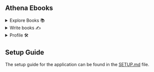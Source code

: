 ## Athena Ebooks

<details>
<summary>Explore Books 📚</summary>

#### Features:

- [x] A **Books Listing** with ability to **search** by **Title**, and **Author**
- [x] **Filter** books by **Categories**
- [x] View **Book Details**
- [x] **Download** books in PDF format
- [x] View other books by the same author  

#### Screenshots:

![Books](../docs/assets/hero.png)
![Books](../docs/assets/hero.png)

</details>

<details>
<summary>Write books ✍</summary>

#### Features:

- [x] Add book details such as **title** **category**, and **description**  
- [x] **Upload book cover image** & **book contents** in PDF format
  
#### Screenshot:

![View Customer Records](../docs/assets/hero.png)

</details>

<details>
<summary>Profile 🛠</summary>

#### Features:

- [x] View personal details
  - [x] **Update personal details** that will be reflected in the books you write
- [x] View your books
  - [x] **Update** the details of your books
  - [x] **Remove** books from the system
- [x] **Add/Remove** books from **favorites**
  
#### Screenshot:

![Orders Listing](../docs/assets/hero.png)
![Order Details](../docs/assets/hero.png)

</details>

## Setup Guide
The setup guide for the application can be found in the [SETUP.md](./SETUP.md) file.